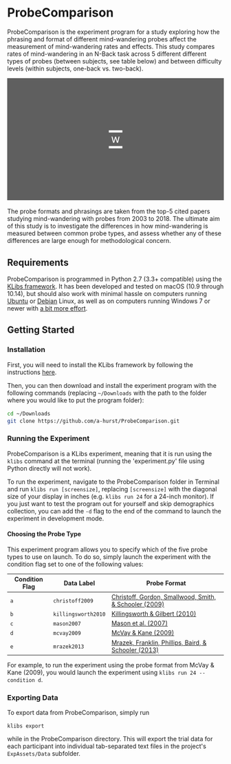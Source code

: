 # ProbeComparison

ProbeComparison is the experiment program for a study exploring how the phrasing and format of different mind-wandering probes affect the measurement of mind-wandering rates and effects. This study compares rates of mind-wandering in an N-Back task across 5 different different types of probes (between subjects, see table below) and between difficulty levels (within subjects, one-back vs. two-back).

![N-Back with Mason et al. (2007) probe](probecompare.gif)

The probe formats and phrasings are taken from the top-5 cited papers studying mind-wandering with probes from 2003 to 2018. The ultimate aim of this study is to investigate the differences in how mind-wandering is measured between common probe types, and assess whether any of these differences are large enough for methodological concern.


## Requirements

ProbeComparison is programmed in Python 2.7 (3.3+ compatible) using the [KLibs framework](https://github.com/a-hurst/klibs). It has been developed and tested on macOS (10.9 through 10.14), but should also work with minimal hassle on computers running [Ubuntu](https://www.ubuntu.com/download/desktop) or [Debian](https://www.debian.org/distrib/) Linux, as well as on computers running Windows 7 or newer with [a bit more effort](https://github.com/a-hurst/klibs/wiki/Installation-on-Windows).

## Getting Started

### Installation

First, you will need to install the KLibs framework by following the instructions [here](https://github.com/a-hurst/klibs).

Then, you can then download and install the experiment program with the following commands (replacing `~/Downloads` with the path to the folder where you would like to put the program folder):

```bash
cd ~/Downloads
git clone https://github.com/a-hurst/ProbeComparison.git
```


### Running the Experiment

ProbeComparison is a KLibs experiment, meaning that it is run using the `klibs` command at the terminal (running the 'experiment.py' file using Python directly will not work).

To run the experiment, navigate to the ProbeComparison folder in Terminal and run `klibs run [screensize]`,
replacing `[screensize]` with the diagonal size of your display in inches (e.g. `klibs run 24` for a 24-inch monitor). If you just want to test the program out for yourself and skip demographics collection, you can add the `-d` flag to the end of the command to launch the experiment in development mode.

#### Choosing the Probe Type

This experiment program allows you to specify which of the five probe types to use on launch. To do so, simply launch the experiment with the condition flag set to one of the following values:

Condition Flag | Data Label | Probe Format
--- | --- | ---
`a` | `christoff2009` | [Christoff, Gordon, Smallwood, Smith, & Schooler (2009)](https://doi.org/10.1073/pnas.0900234106)
`b` | `killingsworth2010` | [Killingsworth & Gilbert (2010)](https://doi.org/10.1126/science.1192439)
`c` | `mason2007` | [Mason et al. (2007)](https://doi.org/10.1126/science.1131295)
`d` | `mcvay2009` | [McVay & Kane (2009)](https://doi.org/10.1037/a0014104)
`e` | `mrazek2013` | [Mrazek, Franklin, Phillips, Baird, & Schooler (2013)](https://doi.org/10.1177/0956797612459659)

For example, to run the experiment using the probe format from McVay & Kane (2009), you would launch the experiment using `klibs run 24 --condition d`.


### Exporting Data

To export data from ProbeComparison, simply run 

```
klibs export
```

while in the ProbeComparison directory. This will export the trial data for each participant into individual tab-separated text files in the project's `ExpAssets/Data` subfolder.
